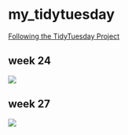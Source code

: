 # my_tidytuesday
[Following the TidyTuesday Project](https://github.com/rfordatascience/tidytuesday/tree/master/data/2020) 


## week 24
![](/tidytuesday/README_files/Achievements_final.png)


## week 27
![](![](/tidytuesday/README_files/week_27.png))